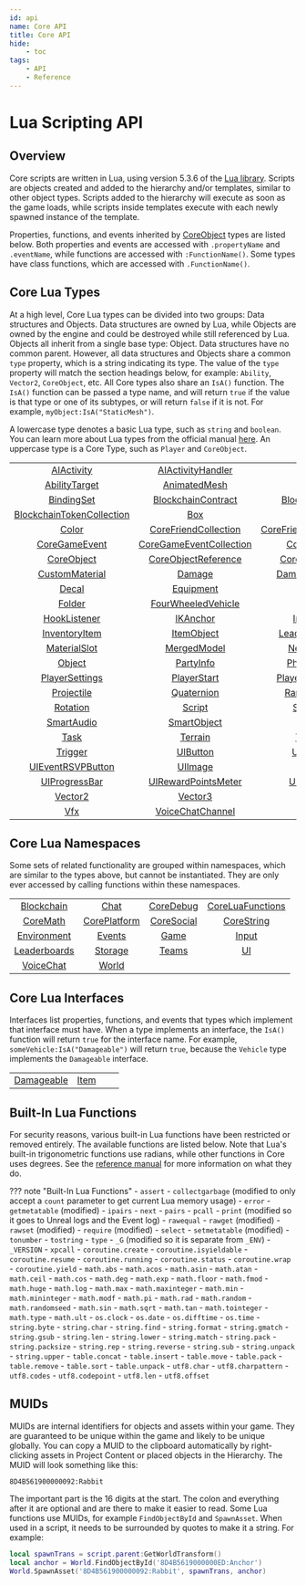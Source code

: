 ```yaml
---
id: api
name: Core API
title: Core API
hide:
    - toc
tags:
    - API
    - Reference
---
```


<style>
  .md-nav--primary .md-nav__link[for=__toc] ~ .md-nav {
    display: none;
  }
</style>

# Lua Scripting API

## Overview

Core scripts are written in Lua, using version 5.3.6 of the [Lua library](https://www.lua.org/manual/5.3/). Scripts are objects created and added to the hierarchy and/or templates, similar to other object types. Scripts added to the hierarchy will execute as soon as the game loads, while scripts inside templates execute with each newly spawned instance of the template.

Properties, functions, and events inherited by [CoreObject](coreobject.md) types are listed below. Both properties and events are accessed with `.propertyName` and `.eventName`, while functions are accessed with `:FunctionName()`. Some types have class functions, which are accessed with `.FunctionName()`.

## Core Lua Types

At a high level, Core Lua types can be divided into two groups: Data structures and Objects. Data structures are owned by Lua, while Objects are owned by the engine and could be destroyed while still referenced by Lua. Objects all inherit from a single base type: Object. Data structures have no common parent. However, all data structures and Objects share a common `type` property, which is a string indicating its type. The value of the `type` property will match the section headings below, for example: `Ability`, `Vector2`, `CoreObject`, etc. All Core types also share an `IsA()` function. The `IsA()` function can be passed a type name, and will return `true` if the value is that type or one of its subtypes, or will return `false` if it is not. For example, `myObject:IsA("StaticMesh")`.

A lowercase type denotes a basic Lua type, such as `string` and `boolean`. You can learn more about Lua types from the official manual [here](https://www.lua.org/manual/5.3/manual.html#2.1 "Lua Manual"). An uppercase type is a Core Type, such as `Player` and `CoreObject`.

|   |   |   |   |
|:-:|:-:|:-:|:-:|
| [AIActivity](../api/aiactivity.md) | [AIActivityHandler](../api/aiactivityhandler.md) | [Ability](../api/ability.md) | [AbilityPhaseSettings](../api/abilityphasesettings.md) |
| [AbilityTarget](../api/abilitytarget.md) | [AnimatedMesh](../api/animatedmesh.md) | [AreaLight](../api/arealight.md) | [Audio](../api/audio.md) |
| [BindingSet](../api/bindingset.md) | [BlockchainContract](../api/blockchaincontract.md) | [BlockchainToken](../api/blockchaintoken.md) | [BlockchainTokenAttribute](../api/blockchaintokenattribute.md) |
| [BlockchainTokenCollection](../api/blockchaintokencollection.md) | [Box](../api/box.md) | [Camera](../api/camera.md) | [CameraCapture](../api/cameracapture.md) |
| [Color](../api/color.md) | [CoreFriendCollection](../api/corefriendcollection.md) | [CoreFriendCollectionEntry](../api/corefriendcollectionentry.md) | [CoreGameCollectionEntry](../api/coregamecollectionentry.md) |
| [CoreGameEvent](../api/coregameevent.md) | [CoreGameEventCollection](../api/coregameeventcollection.md) | [CoreGameInfo](../api/coregameinfo.md) | [CoreMesh](../api/coremesh.md) |
| [CoreObject](../api/coreobject.md) | [CoreObjectReference](../api/coreobjectreference.md) | [CorePlayerProfile](../api/coreplayerprofile.md) | [CurveKey](../api/curvekey.md) |
| [CustomMaterial](../api/custommaterial.md) | [Damage](../api/damage.md) | [DamageableObject](../api/damageableobject.md) | [DateTime](../api/datetime.md) |
| [Decal](../api/decal.md) | [Equipment](../api/equipment.md) | [Event](../api/event.md) | [EventListener](../api/eventlistener.md) |
| [Folder](../api/folder.md) | [FourWheeledVehicle](../api/fourwheeledvehicle.md) | [HitResult](../api/hitresult.md) | [Hook](../api/hook.md) |
| [HookListener](../api/hooklistener.md) | [IKAnchor](../api/ikanchor.md) | [ImpactData](../api/impactdata.md) | [Inventory](../api/inventory.md) |
| [InventoryItem](../api/inventoryitem.md) | [ItemObject](../api/itemobject.md) | [LeaderboardEntry](../api/leaderboardentry.md) | [Light](../api/light.md) |
| [MaterialSlot](../api/materialslot.md) | [MergedModel](../api/mergedmodel.md) | [NetReference](../api/netreference.md) | [NetworkContext](../api/networkcontext.md) |
| [Object](../api/object.md) | [PartyInfo](../api/partyinfo.md) | [PhysicsObject](../api/physicsobject.md) | [Player](../api/player.md) |
| [PlayerSettings](../api/playersettings.md) | [PlayerStart](../api/playerstart.md) | [PlayerTransferData](../api/playertransferdata.md) | [PointLight](../api/pointlight.md) |
| [Projectile](../api/projectile.md) | [Quaternion](../api/quaternion.md) | [RandomStream](../api/randomstream.md) | [Rectangle](../api/rectangle.md) |
| [Rotation](../api/rotation.md) | [Script](../api/script.md) | [ScriptAsset](../api/scriptasset.md) | [SimpleCurve](../api/simplecurve.md) |
| [SmartAudio](../api/smartaudio.md) | [SmartObject](../api/smartobject.md) | [SpotLight](../api/spotlight.md) | [StaticMesh](../api/staticmesh.md) |
| [Task](../api/task.md) | [Terrain](../api/terrain.md) | [Transform](../api/transform.md) | [TreadedVehicle](../api/treadedvehicle.md) |
| [Trigger](../api/trigger.md) | [UIButton](../api/uibutton.md) | [UIContainer](../api/uicontainer.md) | [UIControl](../api/uicontrol.md) |
| [UIEventRSVPButton](../api/uieventrsvpbutton.md) | [UIImage](../api/uiimage.md) | [UIPanel](../api/uipanel.md) | [UIPerkPurchaseButton](../api/uiperkpurchasebutton.md) |
| [UIProgressBar](../api/uiprogressbar.md) | [UIRewardPointsMeter](../api/uirewardpointsmeter.md) | [UIScrollPanel](../api/uiscrollpanel.md) | [UIText](../api/uitext.md) |
| [Vector2](../api/vector2.md) | [Vector3](../api/vector3.md) | [Vector4](../api/vector4.md) | [Vehicle](../api/vehicle.md) |
| [Vfx](../api/vfx.md) | [VoiceChatChannel](../api/voicechatchannel.md) | [Weapon](../api/weapon.md) | [WorldText](../api/worldtext.md) |

## Core Lua Namespaces

Some sets of related functionality are grouped within namespaces, which are similar to the types above, but cannot be instantiated. They are only ever accessed by calling functions within these namespaces.

|   |   |   |   |
|:-:|:-:|:-:|:-:|
| [Blockchain](../api/blockchain.md) | [Chat](../api/chat.md) | [CoreDebug](../api/coredebug.md) | [CoreLuaFunctions](../api/coreluafunctions.md) |
| [CoreMath](../api/coremath.md) | [CorePlatform](../api/coreplatform.md) | [CoreSocial](../api/coresocial.md) | [CoreString](../api/corestring.md) |
| [Environment](../api/environment.md) | [Events](../api/events.md) | [Game](../api/game.md) | [Input](../api/input.md) |
| [Leaderboards](../api/leaderboards.md) | [Storage](../api/storage.md) | [Teams](../api/teams.md) | [UI](../api/ui.md) |
| [VoiceChat](../api/voicechat.md) | [World](../api/world.md) | | |

## Core Lua Interfaces

Interfaces list properties, functions, and events that types which implement that interface must have. When a type implements an interface, the `IsA()` function will return `true` for the interface name. For example, `someVehicle:IsA("Damageable")` will return `true`, because the `Vehicle` type implements the `Damageable` interface.

|   |   |   |   |
|:-:|:-:|:-:|:-:|
| [Damageable](../api/damageable.md) | [Item](../api/item.md) | | |

## Built-In Lua Functions

For security reasons, various built-in Lua functions have been restricted or removed entirely. The available functions are listed below. Note that Lua's built-in trigonometric functions use radians, while other functions in Core uses degrees. See the [reference manual](https://www.lua.org/manual/5.3/manual.html#6) for more information on what they do.

??? note "Built-In Lua Functions"
    - `assert`
    - `collectgarbage` (modified to only accept a `count` parameter to get current Lua memory usage)
    - `error`
    - `getmetatable` (modified)
    - `ipairs`
    - `next`
    - `pairs`
    - `pcall`
    - `print` (modified so it goes to Unreal logs and the Event log)
    - `rawequal`
    - `rawget` (modified)
    - `rawset` (modified)
    - `require` (modified)
    - `select`
    - `setmetatable` (modified)
    - `tonumber`
    - `tostring`
    - `type`
    - `_G` (modified so it is separate from `_ENV`)
    - `_VERSION`
    - `xpcall`
    - `coroutine.create`
    - `coroutine.isyieldable`
    - `coroutine.resume`
    - `coroutine.running`
    - `coroutine.status`
    - `coroutine.wrap`
    - `coroutine.yield`
    - `math.abs`
    - `math.acos`
    - `math.asin`
    - `math.atan`
    - `math.ceil`
    - `math.cos`
    - `math.deg`
    - `math.exp`
    - `math.floor`
    - `math.fmod`
    - `math.huge`
    - `math.log`
    - `math.max`
    - `math.maxinteger`
    - `math.min`
    - `math.mininteger`
    - `math.modf`
    - `math.pi`
    - `math.rad`
    - `math.random`
    - `math.randomseed`
    - `math.sin`
    - `math.sqrt`
    - `math.tan`
    - `math.tointeger`
    - `math.type`
    - `math.ult`
    - `os.clock`
    - `os.date`
    - `os.difftime`
    - `os.time`
    - `string.byte`
    - `string.char`
    - `string.find`
    - `string.format`
    - `string.gmatch`
    - `string.gsub`
    - `string.len`
    - `string.lower`
    - `string.match`
    - `string.pack`
    - `string.packsize`
    - `string.rep`
    - `string.reverse`
    - `string.sub`
    - `string.unpack`
    - `string.upper`
    - `table.concat`
    - `table.insert`
    - `table.move`
    - `table.pack`
    - `table.remove`
    - `table.sort`
    - `table.unpack`
    - `utf8.char`
    - `utf8.charpattern`
    - `utf8.codes`
    - `utf8.codepoint`
    - `utf8.len`
    - `utf8.offset`

## MUIDs

MUIDs are internal identifiers for objects and assets within your game. They are guaranteed to be unique within the game and likely to be unique globally. You can copy a MUID to the clipboard automatically by right-clicking assets in Project Content or placed objects in the Hierarchy. The MUID will look something like this:

`8D4B561900000092:Rabbit`

The important part is the 16 digits at the start. The colon and everything after it are optional and are there to make it easier to read. Some Lua functions use MUIDs, for example `FindObjectById` and `SpawnAsset`. When used in a script, it needs to be surrounded by quotes to make it a string. For example:

```lua
local spawnTrans = script.parent:GetWorldTransform()
local anchor = World.FindObjectById('8D4B5619000000ED:Anchor')
World.SpawnAsset('8D4B561900000092:Rabbit', spawnTrans, anchor)
```
